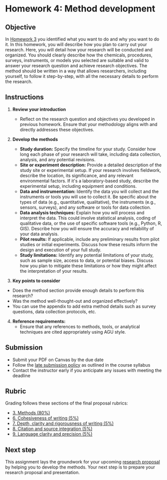 # Homework 4: Method development

## Objective
In [Homework 3](https://aselshall.github.io/rm/hw/hw3) you identified what you want to do and why you want to do it. In this homework, you will describe how you plan to carry out your research. Here, you will detail how your research will be conducted and organized. You should clearly describe how the chemicals, procedures, surveys, instruments, or models you selected are suitable and valid to answer your research question and achieve research objectives. The method should be written in a way that allows researchers, including yourself, to follow it step-by-step, with all the necessary details to perform the research.

## Instructions

1. **Review your introduction**
   - Reflect on the research question and objectives you developed in previous homework. Ensure that your methodology aligns with and directly addresses these objectives.

2. **Develop the methods**
   - **Study duration:** Specify the timeline for your study. Consider how long each phase of your research will take, including data collection, analysis, and any potential revisions.
   - **Site or experiment description:** Provide a detailed description of the study site or experimental setup. If your research involves fieldwork, describe the location, its significance, and any relevant environmental factors. If it's a laboratory-based study, describe the experimental setup, including equipment and conditions.
   - **Data and instrumentation:** Identify the data you will collect and the instruments or tools you will use to collect it. Be specific about the types of data (e.g., quantitative, qualitative), the instruments (e.g., sensors, surveys), and any software or tools for data collection.
   - **Data analysis techniques:** Explain how you will process and interpret the data. This could involve statistical analysis, coding of qualitative data, or the use of specific software tools (e.g., Python, R, GIS). Describe how you will ensure the accuracy and reliability of your data analysis.
   - **Pilot results:** If applicable, include any preliminary results from pilot studies or initial experiments. Discuss how these results inform the design and execution of your full study.
   - **Study limitations:** Identify any potential limitations of your study, such as sample size, access to data, or potential biases. Discuss how you plan to mitigate these limitations or how they might affect the interpretation of your results.

3. **Key points to consider**
- Does the method section provide enough details to perform this research?
- Was the method well-thought-out and organized effectively?
- You can use the appendix to add extra method details such as survey questions, data collection protocols, etc. 

4. **Reference requirements:**
   - Ensure that any references to methods, tools, or analytical techniques are cited appropriately using AGU style.

## Submission
- Submit your PDF on Canvas by the due date
- Follow the [late submission policy](https://aselshall.github.io/rm#late-assignment-and-report-policy) as outlined in the course syllabus
- Contact the instructor early if you anticipate any issues with meeting the deadline

## Rubric 
Grading follows these sections of the final proposal rubrics:
- [3. Methods (80%)](https://aselshall.github.io/rm/hw/proposal-rubric#3-methods)
- [6. Cohesiveness of writing (5%)](https://aselshall.github.io/rm/hw/proposal-rubric#6-cohesiveness-of-writing)
- [7. Depth, clarity and rigorousness of writing (5%)](https://aselshall.github.io/rm/hw/proposal-rubric#7-depth-clarity-and-rigorousness-of-writing)
- [8. Citation and source integration (5%)](https://aselshall.github.io/rm/hw/proposal-rubric#8-citation-and-source-integration)
- [9. Language clarity and precision (5%)](https://aselshall.github.io/rm/hw/proposal-rubric#9-language-clarity-and-precision)

## Next step
This assignment lays the groundwork for your upcoming [research proposal](https://aselshall.github.io/rm/hw/proposal-hw) by helping you to develop the methods. Your next step is to prepare your research proposal and presentation. 
